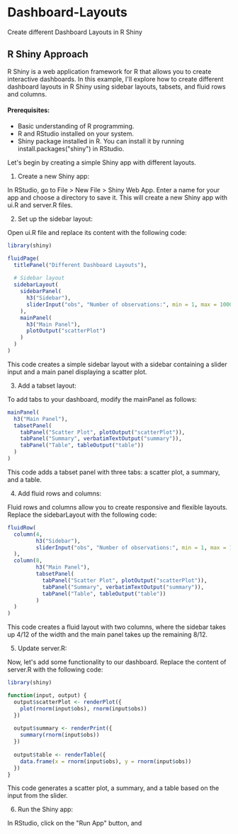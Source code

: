 # Dashboard-Layouts

Create different Dashboard Layouts in R Shiny

## R Shiny Approach

R Shiny is a web application framework for R that allows you to create interactive dashboards. In this example, I'll explore how to create different dashboard layouts in R Shiny using sidebar layouts, tabsets, and fluid rows and columns.

#### Prerequisites:

- Basic understanding of R programming.
- R and RStudio installed on your system.
- Shiny package installed in R. You can install it by running install.packages("shiny") in RStudio.

Let's begin by creating a simple Shiny app with different layouts.

1. Create a new Shiny app:

In RStudio, go to File > New File > Shiny Web App. Enter a name for your app and choose a directory to save it. This will create a new Shiny app with ui.R and server.R files.

2. Set up the sidebar layout:

Open ui.R file and replace its content with the following code:

```r
library(shiny)

fluidPage(
  titlePanel("Different Dashboard Layouts"),
  
  # Sidebar layout
  sidebarLayout(
    sidebarPanel(
      h3("Sidebar"),
      sliderInput("obs", "Number of observations:", min = 1, max = 1000, value = 500)
    ),
    mainPanel(
      h3("Main Panel"),
      plotOutput("scatterPlot")
    )
  )
)
```
This code creates a simple sidebar layout with a sidebar containing a slider input and a main panel displaying a scatter plot.

3. Add a tabset layout:

To add tabs to your dashboard, modify the mainPanel as follows:

```r
mainPanel(
  h3("Main Panel"),
  tabsetPanel(
    tabPanel("Scatter Plot", plotOutput("scatterPlot")),
    tabPanel("Summary", verbatimTextOutput("summary")),
    tabPanel("Table", tableOutput("table"))
  )
)
```
This code adds a tabset panel with three tabs: a scatter plot, a summary, and a table.

4. Add fluid rows and columns:

Fluid rows and columns allow you to create responsive and flexible layouts. Replace the sidebarLayout with the following code:

```r
fluidRow(
  column(4,
         h3("Sidebar"),
         sliderInput("obs", "Number of observations:", min = 1, max = 1000, value = 500)
  ),
  column(8,
         h3("Main Panel"),
         tabsetPanel(
           tabPanel("Scatter Plot", plotOutput("scatterPlot")),
           tabPanel("Summary", verbatimTextOutput("summary")),
           tabPanel("Table", tableOutput("table"))
         )
  )
)
```
This code creates a fluid layout with two columns, where the sidebar takes up 4/12 of the width and the main panel takes up the remaining 8/12.

5. Update server.R:

Now, let's add some functionality to our dashboard. Replace the content of server.R with the following code:

```r
library(shiny)

function(input, output) {
  output$scatterPlot <- renderPlot({
    plot(rnorm(input$obs), rnorm(input$obs))
  })
  
  output$summary <- renderPrint({
    summary(rnorm(input$obs))
  })
  
  output$table <- renderTable({
    data.frame(x = rnorm(input$obs), y = rnorm(input$obs))
  })
}
```
This code generates a scatter plot, a summary, and a table based on the input from the slider.

6. Run the Shiny app:

In RStudio, click on the "Run App" button, and
